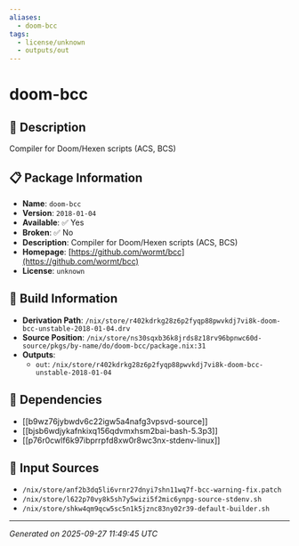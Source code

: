 ```yaml
---
aliases:
  - doom-bcc
tags:
  - license/unknown
  - outputs/out
---
```


# doom-bcc

## 📝 Description

Compiler for Doom/Hexen scripts (ACS, BCS)

## 📋 Package Information

- **Name**: `doom-bcc`
- **Version**: `2018-01-04`
- **Available**: ✅ Yes
- **Broken**: ✅ No
- **Description**: Compiler for Doom/Hexen scripts (ACS, BCS)
- **Homepage**: [https://github.com/wormt/bcc](https://github.com/wormt/bcc)
- **License**: `unknown`

## 🔧 Build Information

- **Derivation Path**: `/nix/store/r402kdrkg28z6p2fyqp88pwvkdj7vi8k-doom-bcc-unstable-2018-01-04.drv`
- **Source Position**: `/nix/store/ns30sqxb36k8jrds8z18rv96bpnwc60d-source/pkgs/by-name/do/doom-bcc/package.nix:31`
- **Outputs**:
  - `out`:  `/nix/store/r402kdrkg28z6p2fyqp88pwvkdj7vi8k-doom-bcc-unstable-2018-01-04`

## 🔗 Dependencies

- [[b9wz76jybwdv6c22igw5a4nafg3vpsvd-source]]
- [[bjsb6wdjykafnkixq156qdvmxhsm2bai-bash-5.3p3]]
- [[p76r0cwlf6k97ibprrpfd8xw0r8wc3nx-stdenv-linux]]

## 📁 Input Sources

- `/nix/store/anf2b3dq5li6vrnr27dnyi7shn11wq7f-bcc-warning-fix.patch`
- `/nix/store/l622p70vy8k5sh7y5wizi5f2mic6ynpg-source-stdenv.sh`
- `/nix/store/shkw4qm9qcw5sc5n1k5jznc83ny02r39-default-builder.sh`

---
*Generated on 2025-09-27 11:49:45 UTC*
